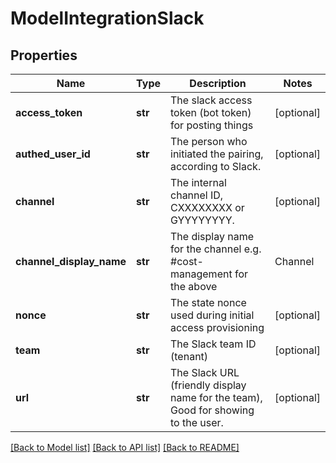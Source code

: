 # ModelIntegrationSlack

## Properties
Name | Type | Description | Notes
------------ | ------------- | ------------- | -------------
**access_token** | **str** | The slack access token (bot token) for posting things | [optional] 
**authed_user_id** | **str** | The person who initiated the pairing, according to Slack. | [optional] 
**channel** | **str** | The internal channel ID, CXXXXXXXX or GYYYYYYYY. | [optional] 
**channel_display_name** | **str** | The display name for the channel e.g. #cost-management for the above |Channel|. | [optional] 
**nonce** | **str** | The state nonce used during initial access provisioning | [optional] 
**team** | **str** | The Slack team ID (tenant) | [optional] 
**url** | **str** | The Slack URL (friendly display name for the team), Good for showing to the user. | [optional] 

[[Back to Model list]](../README.md#documentation-for-models) [[Back to API list]](../README.md#documentation-for-api-endpoints) [[Back to README]](../README.md)



